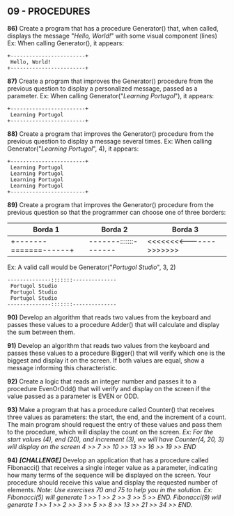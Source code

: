 ## 09 - PROCEDURES

**86)** Create a program that has a procedure Generator() that, when called, displays the message "*Hello, World!*" with some visual component (lines) Ex: When calling Generator(), it appears:

    +------------------------+
     Hello, World! 
    +------------------------+

**87)** Create a program that improves the Generator() procedure from the previous question to display a personalized message, passed as a parameter. Ex: When calling Generator("*Learning Portugol*"), it appears:

    +------------------------+
     Learning Portugol 
    +------------------------+

**88)** Create a program that improves the Generator() procedure from the previous question to display a message several times. Ex: When calling Generator("*Learning Portugol*", 4), it appears:

    +------------------------+
     Learning Portugol
     Learning Portugol
     Learning Portugol
     Learning Portugol
    +------------------------+

**89)** Create a program that improves the Generator() procedure from the previous question so that the programmer can choose one of three borders:

|Borda 1|Borda 2|Borda 3|
|--|--|--|
|+-------=======------+|-------:::::::-------|<<<<<<<<------->>>>>>>|

Ex: A valid call would be Generator("*Portugol Studio*", 3, 2)

    --------------:::::::--------------
     Portugol Studio
     Portugol Studio
     Portugol Studio
    --------------:::::::--------------

**90)** Develop an algorithm that reads two values from the keyboard and passes these values to a procedure Adder() that will calculate and display the sum between them.

**91)** Develop an algorithm that reads two values from the keyboard and passes these values to a procedure Bigger() that will verify which one is the biggest and display it on the screen. If both values are equal, show a message informing this characteristic.

**92)** Create a logic that reads an integer number and passes it to a procedure EvenOrOdd() that will verify and display on the screen if the value passed as a parameter is EVEN or ODD.

**93)** Make a program that has a procedure called Counter() that receives three values as parameters: the start, the end, and the increment of a count. The main program should request the entry of these values and pass them to the procedure, which will display the count on the screen. *Ex: For the start values (4), end (20), and increment (3), we will have Counter(4, 20, 3) will display on the screen 4 >> 7 >> 10 >> 13 >> 16 >> 19 >> END*

**94)** ***[CHALLENGE]*** Develop an application that has a procedure called Fibonacci() that receives a single integer value as a parameter, indicating how many terms of the sequence will be displayed on the screen. Your procedure should receive this value and display the requested number of elements. *Note: Use exercises 70 and 75 to help you in the solution.*
*Ex: Fibonacci(5) will generate 1 >> 1 >> 2 >> 3 >> 5 >> END. Fibonacci(9) will generate 1 >> 1 >> 2 >> 3 >> 5 >> 8 >> 13 >> 21 >> 34 >> END.*